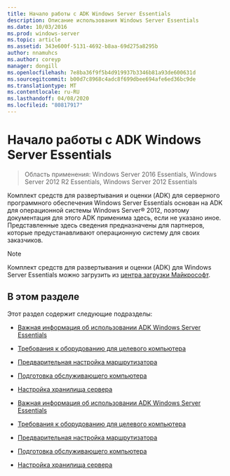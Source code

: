 ```yaml
---
title: Начало работы с ADK Windows Server Essentials
description: Описание использования Windows Server Essentials
ms.date: 10/03/2016
ms.prod: windows-server
ms.topic: article
ms.assetid: 343e600f-5131-4692-b8aa-69d275a8295b
author: nnamuhcs
ms.author: coreyp
manager: dongill
ms.openlocfilehash: 7e8ba36f9f5b4d919937b3346b81a93de600631d
ms.sourcegitcommit: b00d7c8968c4adc8f699dbee694afe6ed36bc9de
ms.translationtype: MT
ms.contentlocale: ru-RU
ms.lasthandoff: 04/08/2020
ms.locfileid: "80817917"
---
```

# <a name="getting-started-with-the-windows-server-essentials-adk"></a>Начало работы с ADK Windows Server Essentials

>Область применения: Windows Server 2016 Essentials, Windows Server 2012 R2 Essentials, Windows Server 2012 Essentials

Комплект средств для развертывания и оценки (ADK) для серверного программного обеспечения Windows Server Essentials основан на ADK для операционной системы Windows Server&reg; 2012, поэтому документация для этого ADK применима здесь, если не указано иное. Представленные здесь сведения предназначены для партнеров, которые предустанавливают операционную систему для своих заказчиков.  
  
> [!NOTE]
>  Комплект средств для развертывания и оценки (ADK) для Windows Server Essentials можно загрузить из [центра загрузки Майкрософт](https://www.microsoft.com/download/details.aspx?id=34866).  
  
## <a name="in-this-section"></a>В этом разделе  
 Этот раздел содержит следующие подразделы:  
  

-   [Важная информация об использовании ADK Windows Server Essentials](Important-Information-for-Using-the-Windows-Server-Essentials-ADK.md)  
  
-   [Требования к оборудованию для целевого компьютера](Hardware-Requirements-for-the-Target-Computer.md)  
  
-   [Предварительная настройка маршрутизатора](Preconfiguring-a-Router.md)  
  
-   [Подготовка обслуживающего компьютера](Prepare-the-Technician-Computer.md)  
  
-   [Настройка хранилища сервера](Configure-Server-Storage.md)

-   [Важная информация об использовании ADK Windows Server Essentials](../install/Important-Information-for-Using-the-Windows-Server-Essentials-ADK.md)  
  
-   [Требования к оборудованию для целевого компьютера](../install/Hardware-Requirements-for-the-Target-Computer.md)  
  
-   [Предварительная настройка маршрутизатора](../install/Preconfiguring-a-Router.md)  
  
-   [Подготовка обслуживающего компьютера](../install/Prepare-the-Technician-Computer.md)  
  
-   [Настройка хранилища сервера](../install/Configure-Server-Storage.md)

